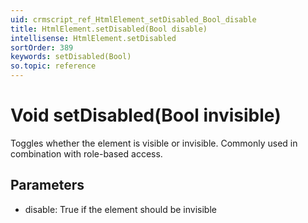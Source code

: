 ```yaml
---
uid: crmscript_ref_HtmlElement_setDisabled_Bool_disable
title: HtmlElement.setDisabled(Bool disable)
intellisense: HtmlElement.setDisabled
sortOrder: 389
keywords: setDisabled(Bool)
so.topic: reference
---
```


# Void setDisabled(Bool invisible)

Toggles whether the element is visible or invisible. Commonly used in combination with role-based access.

## Parameters

* disable: True if the element should be invisible
